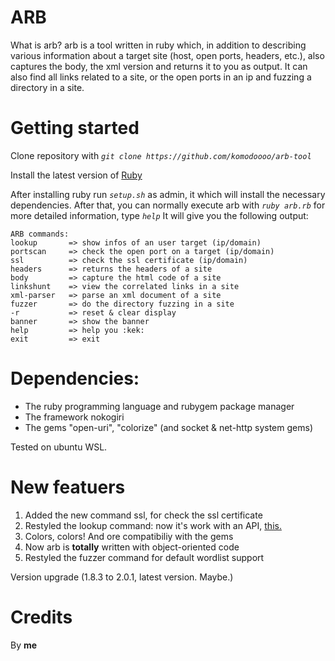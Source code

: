 # ARB 
What is arb? arb is a tool written in ruby which, in addition to describing various information about a target site (host, open ports, headers, etc.), also captures the body, the xml version and returns it to you as output. It can also find all links related to a site, or the open ports in an ip and fuzzing a directory in a site.

# Getting started
Clone repository with _`git clone https://github.com/komodoooo/arb-tool`_

Install the latest version of [Ruby](https://www.ruby-lang.org/en/downloads/)

After installing ruby run _`setup.sh`_ as admin, it which will install the necessary dependencies. After that, you can normally execute arb with _`ruby arb.rb`_ for more detailed information, type _`help`_
It will give you the following output:

```
ARB commands:
lookup       => show infos of an user target (ip/domain)
portscan     => check the open port on a target (ip/domain)
ssl          => check the ssl certificate (ip/domain)
headers      => returns the headers of a site
body         => capture the html code of a site
linkshunt    => view the correlated links in a site
xml-parser   => parse an xml document of a site
fuzzer       => do the directory fuzzing in a site
-r           => reset & clear display
banner       => show the banner
help         => help you :kek:
exit         => exit
```

# Dependencies:

- The ruby programming language and rubygem package manager
- The framework nokogiri
- The gems "open-uri", "colorize" (and socket & net-http system gems)

Tested on ubuntu WSL.

# New featuers
1) Added the new command ssl, for check the ssl certificate
2) Restyled the lookup command: now it's work with an API, [this.](https://ipwhois.app)
3) Colors, colors! And ore compatibiliy with the gems
4) Now arb is **totally** written with object-oriented code
5) Restyled the fuzzer command for default wordlist support

Version upgrade (1.8.3 to 2.0.1, latest version. Maybe.)


# Credits
By **me**
